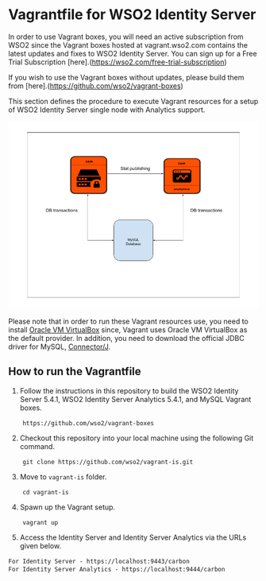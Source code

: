 # Vagrantfile for WSO2 Identity Server

In order to use Vagrant boxes, you will need an active subscription from WSO2 since the Vagrant boxes hosted at vagrant.wso2.com contains the latest updates and fixes to WSO2 Identity Server. You can sign up for a Free Trial Subscription [here].(https://wso2.com/free-trial-subscription)

If you wish to use the Vagrant boxes without updates, please build them from [here].(https://github.com/wso2/vagrant-boxes)

This section defines the procedure to execute Vagrant resources for a setup of WSO2 Identity Server single
node with Analytics support.<br>

![Deployment architecture](deployment-architecture.png)

Please note that in order to run these Vagrant resources use, you need to install
[Oracle VM VirtualBox](http://www.oracle.com/technetwork/server-storage/virtualbox/downloads/index.html)
since, Vagrant uses Oracle VM VirtualBox as the default provider. In addition, you need to download the official JDBC driver
for MySQL, [Connector/J](https://dev.mysql.com/downloads/connector/j/5.1.html).

## How to run the Vagrantfile

1. Follow the instructions in this repository to build the WSO2 Identity Server 5.4.1, WSO2 Identity Server Analytics 5.4.1, and MySQL Vagrant boxes.

```
	https://github.com/wso2/vagrant-boxes
```

2. Checkout this repository into your local machine using the following Git command.

```
	git clone https://github.com/wso2/vagrant-is.git
```

3. Move to `vagrant-is` folder.

```
	cd vagrant-is
```

4. Spawn up the Vagrant setup.

```
	vagrant up
```
5. Access the Identity Server and Identity Server Analytics via the URLs given below.

```
For Identity Server - https://localhost:9443/carbon
For Identity Server Analytics - https://localhost:9444/carbon
```
